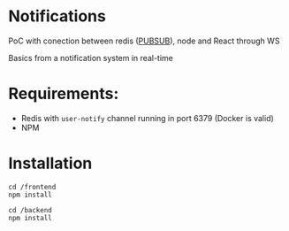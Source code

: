 # Notifications
PoC with conection between redis ([PUBSUB](https://redis.io/topics/pubsub)), node and React through WS 

Basics from a notification system in real-time 

# Requirements:
- Redis with `user-notify` channel running in port 6379 (Docker is valid)
- NPM


# Installation
```
cd /frontend
npm install

cd /backend 
npm install
```
